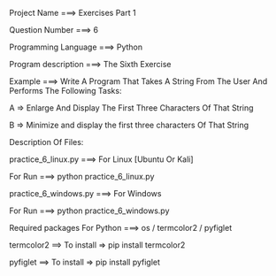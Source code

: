 Project Name ===> Exercises Part 1

Question Number ===> 6

Programming Language ===> Python

Program description ===> The Sixth Exercise

Example ===> Write A Program That Takes A String From The User And Performs The Following Tasks:

A => Enlarge And Display The First Three Characters Of That String

B => Minimize and display the first three characters Of That String

Description Of Files:

practice_6_linux.py ===> For Linux [Ubuntu Or Kali]

For Run ===> python practice_6_linux.py

practice_6_windows.py ===> For Windows

For Run ===> python practice_6_windows.py

Required packages For Python ===> os / termcolor2 / pyfiglet

termcolor2 ==> To install => pip install termcolor2

pyfiglet ==> To install => pip install pyfiglet
